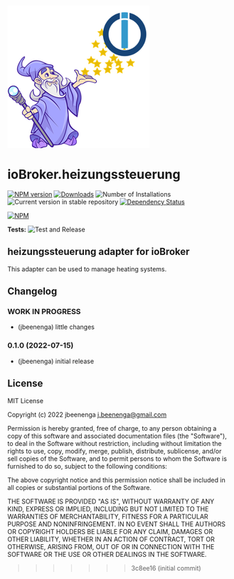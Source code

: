 ![Logo](admin/heizungssteuerung.png)
# ioBroker.heizungssteuerung

[![NPM version](https://img.shields.io/npm/v/iobroker.heizungssteuerung.svg)](https://www.npmjs.com/package/iobroker.heizungssteuerung)
[![Downloads](https://img.shields.io/npm/dm/iobroker.heizungssteuerung.svg)](https://www.npmjs.com/package/iobroker.heizungssteuerung)
![Number of Installations](https://iobroker.live/badges/heizungssteuerung-installed.svg)
![Current version in stable repository](https://iobroker.live/badges/heizungssteuerung-stable.svg)
[![Dependency Status](https://img.shields.io/david/jbeenenga/iobroker.heizungssteuerung.svg)](https://david-dm.org/jbeenenga/iobroker.heizungssteuerung)

[![NPM](https://nodei.co/npm/iobroker.heizungssteuerung.png?downloads=true)](https://nodei.co/npm/iobroker.heizungssteuerung/)

**Tests:** ![Test and Release](https://github.com/jbeenenga/ioBroker.heizungssteuerung/workflows/Test%20and%20Release/badge.svg)

## heizungssteuerung adapter for ioBroker

This adapter can be used to manage heating systems.

## Changelog
<!--
	Placeholder for the next version (at the beginning of the line):
	### **WORK IN PROGRESS**
-->
### **WORK IN PROGRESS**
* (jbeenenga) little changes

### 0.1.0 (2022-07-15)
* (jbeenenga) initial release

## License
MIT License

Copyright (c) 2022 jbeenenga <j.beenenga@gmail.com>

Permission is hereby granted, free of charge, to any person obtaining a copy
of this software and associated documentation files (the "Software"), to deal
in the Software without restriction, including without limitation the rights
to use, copy, modify, merge, publish, distribute, sublicense, and/or sell
copies of the Software, and to permit persons to whom the Software is
furnished to do so, subject to the following conditions:

The above copyright notice and this permission notice shall be included in all
copies or substantial portions of the Software.

THE SOFTWARE IS PROVIDED "AS IS", WITHOUT WARRANTY OF ANY KIND, EXPRESS OR
IMPLIED, INCLUDING BUT NOT LIMITED TO THE WARRANTIES OF MERCHANTABILITY,
FITNESS FOR A PARTICULAR PURPOSE AND NONINFRINGEMENT. IN NO EVENT SHALL THE
AUTHORS OR COPYRIGHT HOLDERS BE LIABLE FOR ANY CLAIM, DAMAGES OR OTHER
LIABILITY, WHETHER IN AN ACTION OF CONTRACT, TORT OR OTHERWISE, ARISING FROM,
OUT OF OR IN CONNECTION WITH THE SOFTWARE OR THE USE OR OTHER DEALINGS IN THE
SOFTWARE.
>>>>>>> 3c8ee16 (initial commit)
